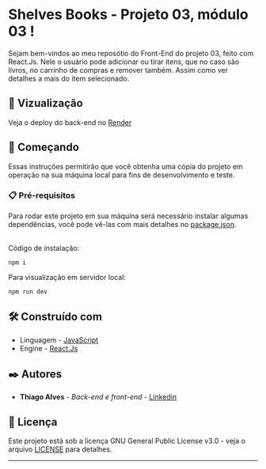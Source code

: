 # Shelves Books - Projeto 03, módulo 03 !

Sejam bem-vindos ao meu reposótio do Front-End do projeto 03, feito com React.Js. Nele o usuário pode adicionar ou tirar itens, que no caso são livros, no carrinho de compras e remover também. Assim como ver detalhes a mais do item selecionado. <br>

## 👀 Vizualização

Veja o deploy do back-end no [Render]()

## 🚀 Começando

Essas instruções permitirão que você obtenha uma cópia do projeto em operação na sua máquina local para fins de desenvolvimento e teste.


### 📋 Pré-requisitos

Para rodar este projeto em sua máquina será necessário instalar algumas dependências, você pode vê-las com mais detalhes no [package.json](https://github.com/mthiagoalves/Projeto_Modulo03_BlueEdTech/blob/main/list-sui-books/package.json). <br><br>

Código de instalação:

```
npm i 
```
Para visualização em servidor local:
```
npm run dev
```


## 🛠️ Construído com

* Linguagem - [JavaScript](https://developer.mozilla.org/pt-BR/docs/Web/JavaScript)
* Engine - [React.Js](https://github.com/mthiagoalves/Projeto_Modulo03_BlueEdTech/blob/main/list-sui-books/package.json)

## ✒️ Autores

* **Thiago Alves** - *Back-end e front-end* - [Linkedin](https://www.linkedin.com/in/thiago-alves-b05ab2b0/)

## 📄 Licença

Este projeto está sob a licença GNU General Public License v3.0 - veja o arquivo [LICENSE](https://github.com/mthiagoalves/Projeto_Modulo03_BlueEdTech/blob/main/LICENSE) para detalhes.

---
